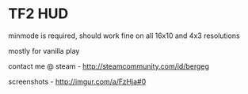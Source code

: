 TF2 HUD
=======
minmode is required,
should work fine on all 16x10 and 4x3 resolutions

mostly for vanilla play

contact me @ steam - http://steamcommunity.com/id/bergeg

screenshots - http://imgur.com/a/FzHja#0
